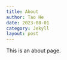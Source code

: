 ```yaml
---
title: About
author: Tao He
date: 2023-08-01
category: Jekyll
layout: post
---
```


This is an about page.
